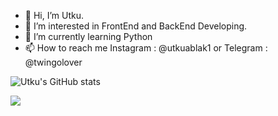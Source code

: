 - 👋 Hi, I’m Utku.
- 👀 I’m interested in FrontEnd and BackEnd Developing.
- 🌱 I’m currently learning Python
- 📫 How to reach me Instagram : @utkuablak1 or Telegram : @twingolover

![Utku's GitHub stats](https://github-readme-stats.vercel.app/api?username=ablakutku&show_icons=true&theme=radical)

![](https://komarev.com/ghpvc/?username=ablakutku&color=green)
